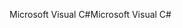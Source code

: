 <span data-ttu-id="1063f-101">Microsoft Visual C#</span><span class="sxs-lookup"><span data-stu-id="1063f-101">Microsoft Visual C#</span></span>